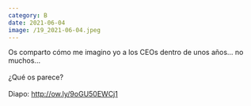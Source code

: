 ```yaml
--- 
category: B 
date: 2021-06-04 
image: /19_2021-06-04.jpeg 
--- 
```


Os comparto cómo me imagino yo a los CEOs dentro de unos años... no muchos...<br><br>¿Qué os parece?<br><br>Diapo: http://ow.ly/9oGU50EWCj1